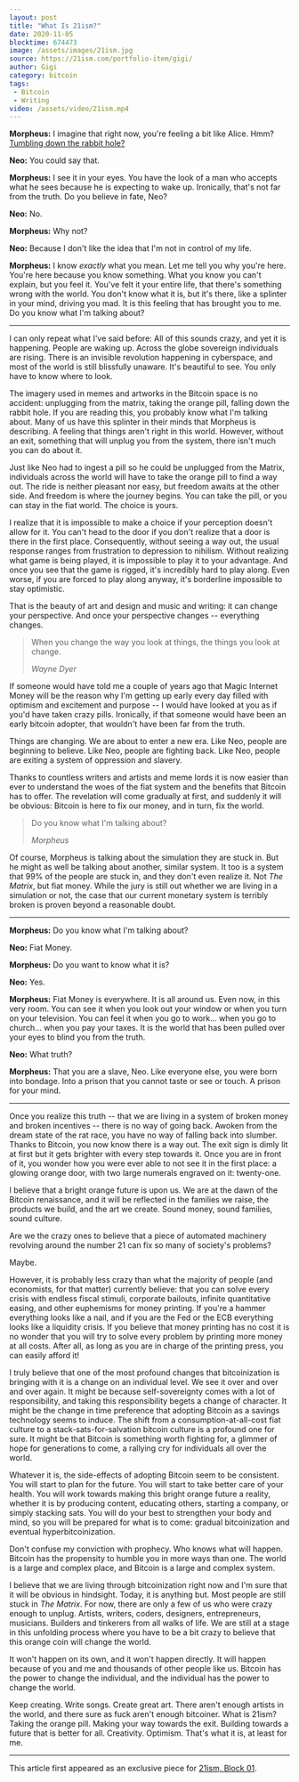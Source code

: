 ```yaml
---
layout: post
title: "What Is 21ism?"
date: 2020-11-05
blocktime: 674473
image: /assets/images/21ism.jpg
source: https://21ism.com/portfolio-item/gigi/
author: Gigi
category: bitcoin
tags:
 - Bitcoin
 - Writing
video: /assets/video/21ism.mp4
---
```


**Morpheus:**
I imagine that right now, you\'re feeling a bit like Alice. Hmm?
[Tumbling down the rabbit hole?](https://21lessons.com)

**Neo:**
You could say that.

**Morpheus:**
I see it in your eyes. You have the look of a man who accepts what he sees
because he is expecting to wake up. Ironically, that\'s not far from the truth.
Do you believe in fate, Neo?

**Neo:**
No.

**Morpheus:**
Why not?

**Neo:**
Because I don\'t like the idea that I\'m not in control of my life.

**Morpheus:**
I know *exactly* what you mean. Let me tell you why you\'re here.
You\'re here because you know something. What you know you can\'t
explain, but you feel it. You\'ve felt it your entire life, that
there\'s something wrong with the world. You don\'t know what it is, but
it\'s there, like a splinter in your mind, driving you mad. It is this
feeling that has brought you to me. Do you know what I\'m talking
about?

---

I can only repeat what I've said before: All of this sounds crazy, and
yet it is happening. People are waking up. Across the globe sovereign
individuals are rising. There is an invisible revolution happening in
cyberspace, and most of the world is still blissfully unaware. It's
beautiful to see. You only have to know where to look.

The imagery used in memes and artworks in the Bitcoin space is no
accident: unplugging from the matrix, taking the orange pill, falling
down the rabbit hole. If you are reading this, you probably know what
I'm talking about. Many of us have this splinter in their minds that
Morpheus is describing. A feeling that things aren't right in this
world. However, without an exit, something that will unplug you from the
system, there isn't much you can do about it.

Just like Neo had to ingest a pill so he could be unplugged from the
Matrix, individuals across the world will have to take the orange pill
to find a way out. The ride is neither pleasant nor easy, but freedom
awaits at the other side. And freedom is where the journey begins. You
can take the pill, or you can stay in the fiat world. The choice is
yours.

I realize that it is impossible to make a choice if your perception
doesn't allow for it. You can't head to the door if you don't realize
that a door is there in the first place. Consequently, without seeing a
way out, the usual response ranges from frustration to depression to
nihilism. Without realizing what game is being played, it is impossible
to play it to your advantage. And once you see that the game is rigged,
it's incredibly hard to play along. Even worse, if you are forced to
play along anyway, it's borderline impossible to stay optimistic.

That is the beauty of art and design and music and writing: it can
change your perspective. And once your perspective changes -- everything
changes.

> When you change the way you look at things, the things you look at
> change.
>
> <cite>Wayne Dyer</cite>

If someone would have told me a couple of years ago that Magic Internet
Money will be the reason why I'm getting up early every day filled with
optimism and excitement and purpose -- I would have looked at you as if
you'd have taken crazy pills. Ironically, if that someone would have
been an early bitcoin adopter, that wouldn't have been far from the
truth.

Things are changing. We are about to enter a new era. Like Neo, people
are beginning to believe. Like Neo, people are fighting back. Like Neo,
people are exiting a system of oppression and slavery.

Thanks to countless writers and artists and meme lords it is now easier
than ever to understand the woes of the fiat system and the benefits
that Bitcoin has to offer. The revelation will come gradually at first,
and suddenly it will be obvious: Bitcoin is here to fix our money, and
in turn, fix the world.

> Do you know what I'm talking about?
>
> <cite>Morpheus</cite>

Of course, Morpheus is talking about the simulation they are stuck in.
But he might as well be talking about another, similar system. It too is
a system that 99% of the people are stuck in, and they don't even
realize it. Not *The Matrix*, but fiat money. While the jury is still out
whether we are living in a simulation or not, the case that our current
monetary system is terribly broken is proven beyond a reasonable doubt.

---

**Morpheus:**
Do you know what I\'m talking about?

**Neo:**
Fiat Money.

**Morpheus:**
Do you want to know what it is?

**Neo:**
Yes.

**Morpheus:**
Fiat Money is everywhere. It is all around us. Even now, in this very
room. You can see it when you look out your window or when you turn on
your television. You can feel it when you go to work\... when you go to
church\... when you pay your taxes. It is the world that has been pulled
over your eyes to blind you from the truth.

**Neo:**
What truth?

**Morpheus:**
That you are a slave, Neo. Like everyone else, you were born into
bondage. Into a prison that you cannot taste or see or touch. A prison
for your mind.

---

Once you realize this truth -- that we are living in a system of broken
money and broken incentives -- there is no way of going back. Awoken
from the dream state of the rat race, you have no way of falling back
into slumber. Thanks to Bitcoin, you now know there is a way out. The
exit sign is dimly lit at first but it gets brighter with every step
towards it. Once you are in front of it, you wonder how you were ever
able to not see it in the first place: a glowing orange door, with two
large numerals engraved on it: twenty-one.

I believe that a bright orange future is upon us. We are at the dawn of
the Bitcoin renaissance, and it will be reflected in the families we
raise, the products we build, and the art we create. Sound money, sound
families, sound culture.

Are we the crazy ones to believe that a piece of automated machinery
revolving around the number 21 can fix so many of society's problems?

Maybe.

However, it is probably less crazy than what the majority of people (and
economists, for that matter) currently believe: that you can solve every
crisis with endless fiscal stimuli, corporate bailouts, infinite
quantitative easing, and other euphemisms for money printing. If you're
a hammer everything looks like a nail, and if you are the Fed or the ECB
everything looks like a liquidity crisis. If you believe that money
printing has no cost it is no wonder that you will try to solve every
problem by printing more money at all costs. After all, as long as you
are in charge of the printing press, you can easily afford it!

I truly believe that one of the most profound changes that
bitcoinization is bringing with it is a change on an individual level.
We see it over and over and over again. It might be because
self-sovereignty comes with a lot of responsibility, and taking this
responsibility begets a change of character. It might be the change in
time preference that adopting Bitcoin as a savings technology seems to
induce. The shift from a consumption-at-all-cost fiat culture to a
stack-sats-for-salvation bitcoin culture is a profound one for sure. It
might be that Bitcoin is something worth fighting for, a glimmer of hope
for generations to come, a rallying cry for individuals all over the
world.

Whatever it is, the side-effects of adopting Bitcoin seem to be
consistent. You will start to plan for the future. You will start to
take better care of your health. You will work towards making this
bright orange future a reality, whether it is by producing content,
educating others, starting a company, or simply stacking sats. You will
do your best to strengthen your body and mind, so you will be prepared
for what is to come: gradual bitcoinization and eventual
hyperbitcoinization.

Don't confuse my conviction with prophecy. Who knows what will happen.
Bitcoin has the propensity to humble you in more ways than one. The
world is a large and complex place, and Bitcoin is a large and complex
system.

I believe that we are living through bitcoinization right now and I'm
sure that it will be obvious in hindsight. Today, it is anything but.
Most people are still stuck in *The Matrix*. For now, there are only a few
of us who were crazy enough to unplug. Artists, writers, coders,
designers, entrepreneurs, musicians. Builders and tinkerers from all
walks of life. We are still at a stage in this unfolding process where
you have to be a bit crazy to believe that this orange coin will change
the world.

It won't happen on its own, and it won't happen directly. It will happen
because of you and me and thousands of other people like us. Bitcoin has
the power to change the individual, and the individual has the power to
change the world.

Keep creating. Write songs. Create great art. There aren't enough
artists in the world, and there sure as fuck aren't enough bitcoiner.
What is 21ism? Taking the orange pill. Making your way towards the exit.
Building towards a future that is better for all. Creativity. Optimism.
That's what it is, at least for me.

---

This article first appeared as an exclusive piece for
[21ism, Block 01](https://21ism.com/portfolio-item/gigi/).
